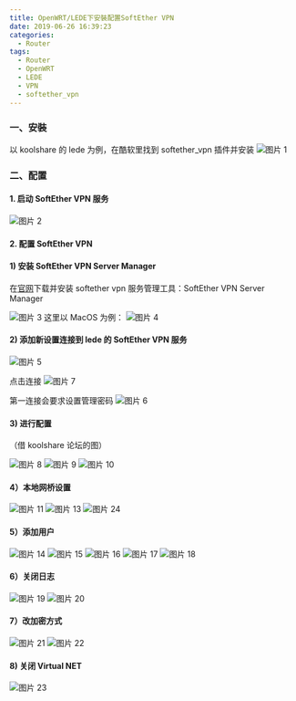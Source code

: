 ```yaml
---
title: OpenWRT/LEDE下安裝配置SoftEther VPN
date: 2019-06-26 16:39:23
categories:
  - Router
tags:
  - Router
  - OpenWRT
  - LEDE
  - VPN
  - softether_vpn
---
```


<!--more-->

### 一、安裝

以 koolshare 的 lede 为例，在酷软里找到 softether_vpn 插件并安装
![图片 1](1.png)

### 二、配置

#### 1. 启动 SoftEther VPN 服务

![图片 2](2.png)

#### 2. 配置 SoftEther VPN

#### 1) 安装 SoftEther VPN Server Manager

在[官网](https://www.softether.org/5-download)下载并安装 softether vpn 服务管理工具：SoftEther VPN Server Manager

![图片 3](3.png)
这里以 MacOS 为例：
![图片 4](4.png)

#### 2) 添加新设置连接到 lede 的 SoftEther VPN 服务

![图片 5](5.png)

点击连接
![图片 7](7.png)

第一连接会要求设置管理密码
![图片 6](6.png)

#### 3) 进行配置

（借 koolshare 论坛的图）

![图片 8](8.png)
![图片 9](9.png)
![图片 10](10.png)

#### 4）本地网桥设置

![图片 11](11.png)
![图片 13](13.png)
![图片 24](24.png)

#### 5）添加用户

![图片 14](14.png)
![图片 15](15.png)
![图片 16](16.png)
![图片 17](17.png)
![图片 18](18.png)

#### 6）关闭日志

![图片 19](19.png)
![图片 20](20.png)

#### 7）改加密方式

![图片 21](21.png)
![图片 22](22.png)

#### 8) 关闭 Virtual NET

![图片 23](23.png)
